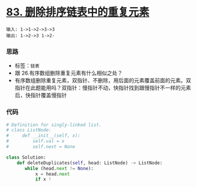 # [83. 删除排序链表中的重复元素](https://leetcode-cn.com/problems/remove-duplicates-from-sorted-list/)

```
输入: 1->1->2->3->3  
输出: 1->2->3 1->2-
```

### 思路

- 标签：`链表`
- 跟 26.有序数组删除重复元素有什么相似之处？
- 有序数组删除重复元素，双指针、不删除，用后面的元素覆盖前面的元素。双指针在此题能用吗？双指针：慢指针不动，快指针找到跟慢指针不一样的元素后，快指针覆盖慢指针

### 代码

```python
# Definition for singly-linked list.
# class ListNode:
#     def __init__(self, x):
#         self.val = x
#         self.next = None

class Solution:
    def deleteDuplicates(self, head: ListNode) -> ListNode:
       while (head.next != None):
           x = head.next
           if x !
```

